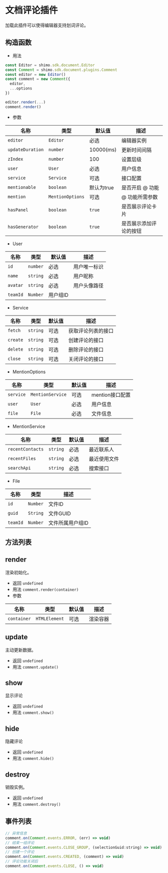 # 文档评论插件

加载此插件可以使得编辑器支持划词评论。

## 构造函数

* 用法

```js
const Editor = shimo.sdk.document.Editor
const Comment = shimo.sdk.document.plugins.Comment
const editor = new Editor()
const comment = new Comment({
  editor,
  ...options
})

editor.render(...)
comment.render()
```

* 参数

|名称|类型|默认值|描述|
| -- | -- | -- | -- |
| `editor` | `Editor` | 必选 | 编辑器实例 |
| `updateDuration` | `number` | 10000(ms) | 更新时间间隔 |
| `zIndex` | `number` | 100 | 设置层级 |
| `user` | `User` | 必选 | 用户信息 |
| `service` | `Service` | 可选 | 接口配置 |
| `mentionable` | `boolean` | 默认为true | 是否开启 @ 功能 |
| `mention` | `MentionOptions` | 可选 | @ 功能所需参数 |
| `hasPanel` | `boolean`| `true` | 是否展示评论卡片 |
| `hasGenerator` | `boolean` | `true` | 是否展示添加评论的按钮 |

* User

|名称|类型|默认值|描述|
| -- | -- | -- | -- |
| `id` | `number` | 必选 | 用户唯一标识 |
| `name` | `string` | 必选 | 用户昵称 |
| `avatar` | `string` | 必选 | 用户头像路径 |
| `teamId`         | `Number`   |  用户组ID    |

* Service

|名称|类型|默认值|描述|
| -- | -- | -- | -- |
| `fetch` | `string` | 可选 | 获取评论列表的接口 |
| `create` | `string` | 可选 | 创建评论的接口 |
| `delete` | `string` | 可选 | 删除评论的接口 |
| `close` | `string` | 可选 | 关闭评论的接口 |

* MentionOptions

|名称|类型|默认值|描述|
| -- | -- | -- | -- |
| `service` | `MentionService` | 可选 | mention接口配置 |
| `user` | `User` | 必选 | 用户信息 |
| `file` | `File` | 必选 | 文件信息 |

* MentionService

|名称|类型|默认值|描述|
| -- | -- | -- | -- |
| `recentContacts` | `string` | 必选 | 最近联系人 |
| `recentFiles` | `string` | 必选 | 最近使用文件 |
| `searchApi` | `string` | 必选 | 搜索接口 |

* File

| 名称                | 类型             | 描述                |
| ------------------- | --------------- | ------------------ |
| `id`         | `Number`   |  文件ID   |
| `guid`         | `String`   |  文件GUID    |
| `teamId`         | `Number`   |  文件所属用户组ID    |

## 方法列表

## render

渲染初始化。

* 返回 `undefined`
* 用法 `comment.render(container)`
* 参数

| 名称                | 类型             | 默认值 | 描述                |
| ------------------- | --------------- | ----- | ------------------ |
| `container`         | `HTMLElement`   | 可选     | 渲染容器     |

## update

主动更新数据。

* 返回 `undefined`
* 用法 `comment.update()`

## show

显示评论

* 返回 `undefined`
* 用法 `comment.show()`

## hide

隐藏评论

* 返回 `undefined`
* 用法 `comment.hide()`

## destroy

销毁实例。

* 返回 `undefined`
* 用法 `comment.destroy()`

## 事件列表

```js
// 异常信息
comment.on(Comment.events.ERROR, (err) => void)
// 结束一组评论
comment.on(Comment.events.CLOSE_GROUP, (selectionGuid:string) => void)
// 创建一个评论
comment.on(Comment.events.CREATED, (comment) => void)
// 评论功能关闭后
comment.on(Comment.events.CLOSE, () => void)
```
